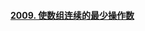 #### [2009. 使数组连续的最少操作数](https://leetcode-cn.com/problems/minimum-number-of-operations-to-make-array-continuous/)